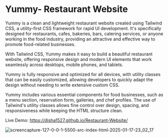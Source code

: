 <h1>Yummy- Restaurant Website</h1>

Yummy is a clean and lightweight restaurant website created using Tailwind CSS, a utility-first CSS framework for rapid UI development.
It's specifically designed for restaurants, cafes, bakeries, bars, catering services, or anyone working in the food industry, providing 
an attractive and effective way to promote food-related businesses.

With Tailwind CSS, Yummy makes it easy to build a beautiful restaurant website, offering responsive design and modern UI elements that 
work seamlessly across desktops, mobile phones, and tablets.

Yummy is fully responsive and optimized for all devices, with utility classes that can be easily customized, allowing developers to quickly
adapt the design without needing to write extensive custom CSS.

Yummy includes various essential components for food businesses, such as a menu section, reservation form, galleries, and chef profiles.
The use of Tailwind's utility classes allows fine control over design, spacing, and responsiveness while keeping the HTML structure clean.

Live Demo: https://disha1527.github.io/Restaurant-Website/

![screencapture-127-0-0-1-5500-src-index-html-2025-01-17-23_02_17](https://github.com/user-attachments/assets/ab7018c3-d53c-42a4-8a1c-75296933bec7)




